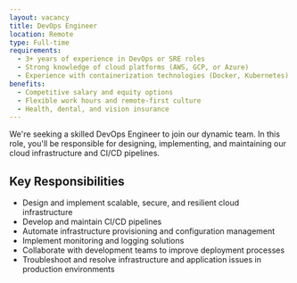 ```yaml
---
layout: vacancy
title: DevOps Engineer
location: Remote
type: Full-time
requirements:
  - 3+ years of experience in DevOps or SRE roles
  - Strong knowledge of cloud platforms (AWS, GCP, or Azure)
  - Experience with containerization technologies (Docker, Kubernetes)
benefits:
  - Competitive salary and equity options
  - Flexible work hours and remote-first culture
  - Health, dental, and vision insurance
---
```


We're seeking a skilled DevOps Engineer to join our dynamic team. In this role, you'll be responsible for designing, implementing, and maintaining our cloud infrastructure and CI/CD pipelines.

## Key Responsibilities

- Design and implement scalable, secure, and resilient cloud infrastructure
- Develop and maintain CI/CD pipelines
- Automate infrastructure provisioning and configuration management
- Implement monitoring and logging solutions
- Collaborate with development teams to improve deployment processes
- Troubleshoot and resolve infrastructure and application issues in production environments